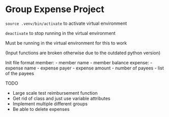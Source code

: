 # Group Expense Project

```source .venv/bin/activate``` to activate virtual environment

```deactivate``` to stop running in the virtual environment

Must be running in the virtual environment for this to work

(Input functions are broken otherwise due to the outdated python version)

Init file format
member:
    - member name
    - member balance
expense:
    - expense name
    - expense payer
    - expense amount
    - number of payees
    - list of the payees

TODO
- Large scale test reimbursement function
- Get rid of class and just use variable attributes
- Implement multiple different groups
- Be able to delete expenses